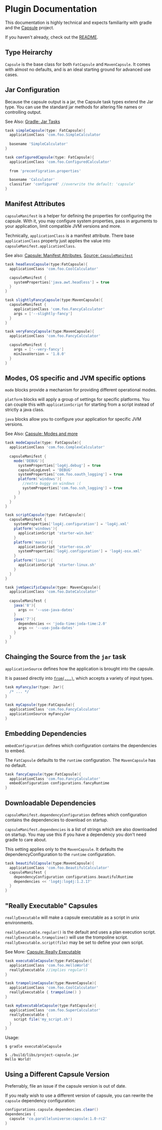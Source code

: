 # Plugin Documentation

This documentation is highly technical and expects familiarity with gradle and the [Capsule] project.

If you haven't already, check out the [README].

[Capsule]:https://github.com/puniverse/capsule
[README]:https://github.com/danthegoodman/gradle-capsule-plugin


## Type Heirarchy

`Capsule` is the base class for both `FatCapsule` and `MavenCapsule`.
It comes with almost no defaults, and is an ideal starting ground for advanced use cases.


## Jar Configuration

Because the capsule output is a jar, the Capsule task types extend the Jar type. 
You can use the standard jar methods for altering file names or controlling output.

See Also: [Gradle: Jar Tasks](http://gradle.org/docs/current/dsl/org.gradle.api.tasks.bundling.Jar.html)

```groovy
task simpleCapsule(type: FatCapsule){
  applicationClass 'com.foo.SimpleCalculator
  
  basename 'SimpleCalculator'
}

task configuredCapsule(type: FatCapsule){
  applicationClass 'com.foo.ConfiguredCalculator'
  
  from 'preconfigration.properties'

  basename 'Calculator'
  classifier 'configured' //overwrite the default: 'capsule'
}
```


## Manifest Attributes

`capsuleManifest` is a helper for defining the properties for configuring the capsule. 
With it, you may configure system properties, pass in arguments to your application, limit compatible JVM versions and more.

Technically, `applicationClass` is a manifest attribute. 
There base `applicationClass` property just applies the value into `capsuleManifest.applicationClass`.

See also: [Capsule: Manifest Attributes][manifest-cap], [Source: `CapsuleManifest`][manifest-src]

[manifest-cap]:https://github.com/puniverse/capsule/tree/v1.0-rc1#manifest-attributes 
[manifest-src]:https://github.com/danthegoodman/gradle-capsule-plugin/blob/master/src/main/groovy/us/kirchmeier/capsule/manifest/CapsuleManifest.groovy

```groovy
task headlessCapsule(type:FatCapsule){
  applicationClass 'com.foo.CoolCalculator'

  capsuleManifest {
    systemProperties['java.awt.headless'] = true
  }
}

task slightlyFancyCapsule(type:MavenCapsule){
  capsuleManifest {
    applicationClass 'com.foo.FancyCalculator'
    args = ['--slightly-fancy']
  }
}

task veryFancyCapsule(type:MavenCapsule){
  applicationClass 'com.foo.FancyCalculator'

  capsuleManifest {
    args = ['--very-fancy']
    minJavaVersion = '1.8.0'
  }
}
```


## Modes, OS specific and JVM specific options

`mode` blocks provide a mechanism for providing different operational modes.

`platform` blocks will apply a group of settings for specific platforms.
You can couple this with `applicationScript` for starting from a script instead of strictly a java class.

`java` blocks allow you to configure your application for specific JVM versions.

See Also: [Capsule: Modes and more](https://github.com/puniverse/capsule/tree/v1.0-rc1#modes-platform--and-version-specific-configuration)

```groovy
task modeCapsule(type: FatCapsule){
  applicationClass 'com.foo.ComplexCalculator'
  
  capsuleManifest {
    mode('DEBUG'){
      systemProperties['log4j.debug'] = true
      capsuleLogLevel = 'DEBUG'
      systemProperties['com.foo.oauth_logging'] = true
      platform('windows'){
        //extra buggy on windows :(
        systemProperties['com.foo.ssh_logging'] = true
      }
    }
  }
}

task scriptCapsule(type: FatCapsule){
  capsuleManifest {
    systemProperties['log4j.configuration'] = 'log4j.xml'
    platform('windows'){
      applicationScript 'starter-win.bat'
    }
    platform('macos'){
      applicationScript 'starter-osx.sh'
      systemProperties['log4j.configuration'] = 'log4j-osx.xml'
    }
    platform('linux'){
      applicationScript 'starter-linux.sh'
    }
  }
}

task jvmSpecificCapsule(type: MavenCapsule){
  applicationClass 'com.foo.DateCalculator'
    
  capsuleManifest {
    java('8'){
      args << '--use-java-dates'
    }
    java('7'){
      dependencies << 'joda-time:joda-time:2.0'
      args << '--use-joda-dates'
    }
  }
}
```


## Chainging the Source from the `jar` task

`applicationSource` defines how the application is brought into the capsule. 

It is passed directly into [`from(...)`][gradle-jar-from], which accepts a variety of input types.

[gradle-jar-from]: http://gradle.org/docs/current/dsl/org.gradle.api.tasks.bundling.Jar.html#org.gradle.api.tasks.bundling.Jar:from(java.lang.Object[])

```groovy
task myFancyJar(type: Jar){
  /* ... */
}

task myCapsule(type:FatCapsule){
  applicationClass 'com.foo.FancyCalculator'
  applicationSource myFancyJar
}
```


## Embedding Dependencies

`embedConfiguration` defines which configuration contains the dependencies to embed.

The `FatCapsule` defaults to the `runtime` configuration. The `MavenCapsule` has no default. 

```groovy
task fancyCapsule(type:FatCapsule){
  applicationClass 'com.foo.FancyCalculator'
  embedConfiguration configurations.fancyRuntime
}
```


## Downloadable Dependencies

`capsuleManifest.dependencyConfiguration` defines which configuration contains the dependencies to download on startup.

`capsuleManifest.dependencies` is a list of strings which are also downloaded on startup.
You may use this if you have a dependency you don't need gradle to care about.

This setting applies only to the `MavenCapsule`. 
It defaults the dependencyConfiguration to the `runtime` configuration. 

```groovy
task beautifulCapsule(type:MavenCapsule){
  applicationClass 'com.foo.BeautifulCalculator'
  capsuleManifest {
    dependencyConfiguration configurations.beautifulRuntime
    dependencies << 'log4j:log4j:1.2.17'
  }
}
```


## "Really Executable" Capsules

`reallyExecutable` will make a capsule executable as a script in unix environments.

`reallyExecutable.regular()` is the default and uses a plan execution script.
`reallyExecutable.trampoline()` will use the trompoline script.
`reallyExecutable.script(file)` may be set to define your own script.

See More: [Capsule: Really Executable](https://github.com/puniverse/capsule/tree/v1.0-rc1#really-executable-capsules)

```groovy
task executableCapsule(type:FatCapsule){
  applicationClass 'com.foo.HelloWorld'
  reallyExecutable //implies regular()
}

task trampolineCapsule(type:MavenCapsule){
  applicationClass 'com.foo.CoolCalculator'
  reallyExecutable { trampoline() }
}

task myExecutableCapsule(type:FatCapsule){
  applicationClass 'com.foo.SuperCalculator'
  reallyExecutable {
    script file('my_script.sh')
  }
}
```

Usage:

```text
$ gradle executableCapsule

$ ./build/libs/project-capsule.jar
Hello World!
```

## Using a Different Capsule Version

Preferrably, file an issue if the capsule version is out of date. 

If you really wish to use a different version of capsule, you can rewrite the `capsule` dependency configuration:
 
```groovy
configurations.capsule.dependencies.clear()
dependencies {
  capsule 'co.paralleluniverse:capsule:1.0-rc2'
}
```
